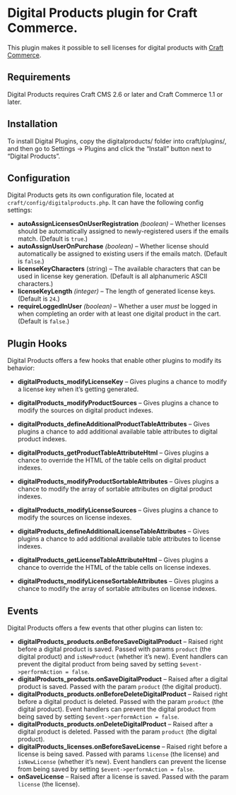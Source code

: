 # Digital Products plugin for Craft Commerce.

This plugin makes it possible to sell licenses for digital products with [Craft Commerce](http://craftcommerce.com).

## Requirements

Digital Products requires Craft CMS 2.6 or later and Craft Commerce 1.1 or later.

## Installation

To install Digital Plugins, copy the digitalproducts/ folder into craft/plugins/, and then go to Settings → Plugins and click the “Install” button next to “Digital Products”.

## Configuration

Digital Products gets its own configuration file, located at `craft/config/digitalproducts.php`. It can have the following config settings:

- **autoAssignLicensesOnUserRegistration** _(boolean)_ – Whether licenses should be automatically assigned to newly-registered users if the emails match. (Default is `true`.)
- **autoAssignUserOnPurchase** _(boolean)_ – Whether license should automatically be assigned to existing users if the emails match. (Default is `false`.)
- **licenseKeyCharacters** (string) – The available characters that can be used in license key generation. (Default is all alphanumeric ASCII characters.)
- **licenseKeyLength** _(integer)_ – The length of generated license keys. (Default is `24`.)
- **requireLoggedInUser** _(boolean)_ – Whether a user *must* be logged in when completing an order with at least one digital product in the cart. (Default is `false`.)

## Plugin Hooks

Digital Products offers a few hooks that enable other plugins to modify its behavior:

- **digitalProducts_modifyLicenseKey** – Gives plugins a chance to modify a license key when it’s getting generated.

- **digitalProducts_modifyProductSources** – Gives plugins a chance to modify
the sources on digital product indexes.
- **digitalProducts_defineAdditionalProductTableAttributes** – Gives plugins a chance to add additional available table attributes to digital product indexes.
- **digitalProducts_getProductTableAttributeHtml** – Gives plugins a chance to override the HTML of the table cells on digital product indexes.
- **digitalProducts_modifyProductSortableAttributes** – Gives plugins a chance to modify the array of sortable attributes on digital product indexes.

- **digitalProducts_modifyLicenseSources** – Gives plugins a chance to modify
the sources on license indexes.
- **digitalProducts_defineAdditionalLicenseTableAttributes** – Gives plugins a chance to add additional available table attributes to license indexes.
- **digitalProducts_getLicenseTableAttributeHtml** – Gives plugins a chance to override the HTML of the table cells on license indexes.
- **digitalProducts_modifyLicenseSortableAttributes** – Gives plugins a chance to modify the array of sortable attributes on license indexes.

## Events

Digital Products offers a few events that other plugins can listen to:

- **digitalProducts_products.onBeforeSaveDigitalProduct** – Raised right before a digital product is saved. Passed with params `product` (the digital product) and `isNewProduct` (whether it’s new). Event handlers can prevent the digital product from being saved by setting `$event->performAction = false`.
- **digitalProducts_products.onSaveDigitalProduct** – Raised after a digital product is saved. Passed with the param `product` (the digital product).
- **digitalProducts_products.onBeforeDeleteDigitalProduct** – Raised right before a digital product is deleted. Passed with the param `product` (the digital product). Event handlers can prevent the digital product from being saved by setting `$event->performAction = false`.
- **digitalProducts_products.onDeleteDigitalProduct** – Raised after a digital product is deleted. Passed with the param `product` (the digital product).
- **digitalProducts_licenses.onBeforeSaveLicense** – Raised right before a license is being saved. Passed with params `license` (the license) and `isNewLicense` (whether it’s new). Event handlers can prevent the license from being saved by setting `$event->performAction = false`.
- **onSaveLicense** – Raised after a license is saved. Passed with the param `license` (the license).
